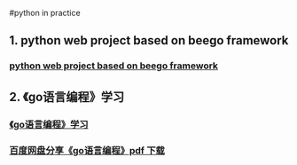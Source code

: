 #python in practice 
<h2>1. python web project based on beego framework</h2>
<h3><a href="https://github.com/robertzhai/go/tree/master/food">python web project based on beego framework</a></h3>

<h2>2. 《go语言编程》学习 </h2>
<h3><a href="https://github.com/robertzhai/go/tree/master/go_programming_study">《go语言编程》学习</a></h3>
<h3><a href="https://pan.baidu.com/s/1qXV50ao"> 百度网盘分享《go语言编程》pdf 下载</a></h3>



